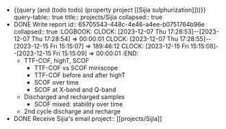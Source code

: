 - {{query (and (todo todo) (property project [[Sijia sulphurization]]))}}
  query-table:: true
  title:: projects/Sijia
  collapsed:: true
- DONE Write report
  id:: 65705543-448c-4e46-a4ee-b0751764b96e
  collapsed:: true
  :LOGBOOK:
  CLOCK: [2023-12-07 Thu 17:28:53]--[2023-12-07 Thu 17:28:54] =>  00:00:01
  CLOCK: [2023-12-07 Thu 17:28:55]--[2023-12-15 Fri 15:15:07] =>  189:46:12
  CLOCK: [2023-12-15 Fri 15:15:08]--[2023-12-15 Fri 15:15:09] =>  00:00:01
  :END:
	- TTF-COF, highT, SCOF
		- TTF-COF vs SCOF miniscope
		- TTF-COF before and after highT
		- SCOF over time
		- SCOF at X-band and Q-band
	- Discharged and recharged samples
		- SCOF mixed: stability over time
	- 2nd cycle discharge and recharge
- DONE Receive Sijia's email
  project:: [[projects/Sijia]]